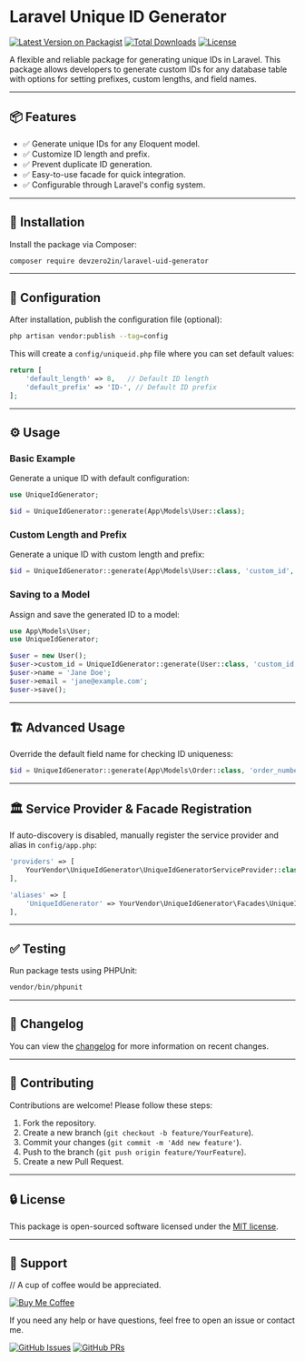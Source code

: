 
# Laravel Unique ID Generator

[![Latest Version on Packagist](https://img.shields.io/packagist/v/devzero2in/laravel-uid-generator.svg?style=flat-square)](https://packagist.org/packages/devzero2in/laravel-uid-generator)
[![Total Downloads](https://img.shields.io/packagist/dt/devzero2in/laravel-uid-generator.svg?style=flat-square)](https://packagist.org/packages/devzero2in/laravel-uid-generator)
[![License](https://img.shields.io/packagist/l/devzero2in/laravel-uid-generator.svg?style=flat-square)](LICENSE)

A flexible and reliable package for generating unique IDs in Laravel. This package allows developers to generate custom IDs for any database table with options for setting prefixes, custom lengths, and field names.

---

## 📦 Features

- ✅ Generate unique IDs for any Eloquent model.
- ✅ Customize ID length and prefix.
- ✅ Prevent duplicate ID generation.
- ✅ Easy-to-use facade for quick integration.
- ✅ Configurable through Laravel's config system.

---

## 🚀 Installation

Install the package via Composer:

```bash
composer require devzero2in/laravel-uid-generator
```

---

## 🔧 Configuration

After installation, publish the configuration file (optional):

```bash
php artisan vendor:publish --tag=config
```

This will create a `config/uniqueid.php` file where you can set default values:

```php
return [
    'default_length' => 8,   // Default ID length
    'default_prefix' => 'ID-', // Default ID prefix
];
```

---

## ⚙️ Usage

### **Basic Example**

Generate a unique ID with default configuration:

```php
use UniqueIdGenerator;

$id = UniqueIdGenerator::generate(App\Models\User::class);
```

### **Custom Length and Prefix**

Generate a unique ID with custom length and prefix:

```php
$id = UniqueIdGenerator::generate(App\Models\User::class, 'custom_id', 10, 'USR-');
```

### **Saving to a Model**

Assign and save the generated ID to a model:

```php
use App\Models\User;
use UniqueIdGenerator;

$user = new User();
$user->custom_id = UniqueIdGenerator::generate(User::class, 'custom_id', 12, 'USR-');
$user->name = 'Jane Doe';
$user->email = 'jane@example.com';
$user->save();
```

---

## 🏗️ Advanced Usage

Override the default field name for checking ID uniqueness:

```php
$id = UniqueIdGenerator::generate(App\Models\Order::class, 'order_number', 6, 'ORD-');
```

---

## 🏛️ Service Provider & Facade Registration

If auto-discovery is disabled, manually register the service provider and alias in `config/app.php`:

```php
'providers' => [
    YourVendor\UniqueIdGenerator\UniqueIdGeneratorServiceProvider::class,
],

'aliases' => [
    'UniqueIdGenerator' => YourVendor\UniqueIdGenerator\Facades\UniqueIdGenerator::class,
],
```

---

## ✅ Testing

Run package tests using PHPUnit:

```bash
vendor/bin/phpunit
```

---

## 📜 Changelog

You can view the [changelog](CHANGELOG.md) for more information on recent changes.

---

## 🤝 Contributing

Contributions are welcome! Please follow these steps:

1. Fork the repository.
2. Create a new branch (`git checkout -b feature/YourFeature`).
3. Commit your changes (`git commit -m 'Add new feature'`).
4. Push to the branch (`git push origin feature/YourFeature`).
5. Create a new Pull Request.

---

## 🔒 License

This package is open-sourced software licensed under the [MIT license](LICENSE).

---

## 📩 Support
// A cup of coffee would be appreciated.

[![Buy Me Coffee](https://img.shields.io/badge/Buy%20Me%20Coffee-🍵-green.svg)](https://www.buymeacoffee.com/devzero2in)

If you need any help or have questions, feel free to open an issue or contact me.

[![GitHub Issues](https://img.shields.io/github/issues/devzero2in/laravel-uid-generator.svg?style=flat-square)](https://github.com/devzero2in/laravel-uid-generator/issues)
[![GitHub PRs](https://img.shields.io/github/pulls/devzero2in/laravel-uid-generator.svg?style=flat-square)](https://github.com/devzero2in/laravel-uid-generator/pulls)